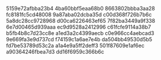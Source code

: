 5159e72afbba23b4
4ba60bbf5eaa68b0
8663802bbba3aa28
fc8181fc5cd48008
9a87aba02dcba35d
c00d368f726b7b6c
5a8dc28cc9728968
d00ca6226463ef65
7f82ba3449a9f338
6e7d00465d939aaa
ec9d9528a2412996
c61fcfe9114a38b7
b5fb4b8c7d23cc8e
a1ed3a2c4399aecb
c0e966cc4aebcad3
9e669fa3e9d737cd
f74159c1a6ae7e4b
da504bb49530d5b5
fd7be53789d53c2a
a1a4e9a5ff2deff3
501f87609e1af6ec
a90364246fbea7d3
dd16f6959c366b6c
